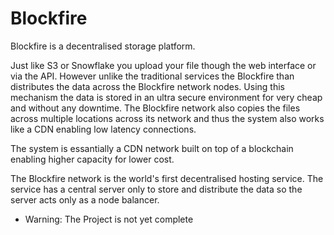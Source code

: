 # Blockfire

Blockfire is a decentralised storage platform.

Just like S3 or Snowflake you upload your file though the web interface or via the API. However unlike the traditional services the Blockfire than distributes the data across the Blockfire network nodes. Using this mechanism the data is stored in an ultra secure environment for very cheap and without any downtime. The Blockfire network also copies the files across multiple locations across its network and thus the system also works like a CDN enabling low latency connections.

The system is essantially a CDN network built on top of a blockchain enabling higher capacity for lower cost.

The Blockfire network is the world's first decentralised hosting service. The service has a central server only to store and distribute the data so the server acts only as a node balancer.

- Warning: The Project is not yet complete
